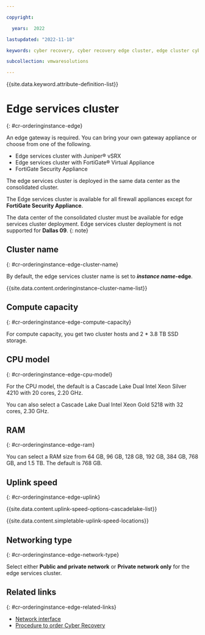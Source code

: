 ```yaml
---

copyright:

  years:  2022

lastupdated: "2022-11-18"

keywords: cyber recovery, cyber recovery edge cluster, edge cluster cyber recovery, cyber recovery order instance, order cyber recovery, cyber recovery instances

subcollection: vmwaresolutions

---
```


{{site.data.keyword.attribute-definition-list}}

# Edge services cluster
{: #cr-orderinginstance-edge}

 An edge gateway is required. You can bring your own gateway appliance or choose from one of the following.

 * Edge services cluster with Juniper® vSRX
 * Edge services cluster with FortiGate® Virtual Appliance
 * FortiGate Security Appliance
 
 The edge services cluster is deployed in the same data center as the consolidated cluster.

The Edge services cluster is available for all firewall appliances except for **FortiGate Security Appliance**.

The data center of the consolidated cluster must be available for edge services cluster deployment. Edge services cluster deployment is not supported for **Dallas 09**.
{: note}

## Cluster name
{: #cr-orderinginstance-edge-cluster-name}

By default, the edge services cluster name is set to **_instance name_-edge**.

{{site.data.content.orderinginstance-cluster-name-list}}

## Compute capacity
{: #cr-orderinginstance-edge-compute-capacity}

For compute capacity, you get two cluster hosts and 2 * 3.8 TB SSD storage.

## CPU model
{: #cr-orderinginstance-edge-cpu-model}

For the CPU model, the default is a Cascade Lake Dual Intel Xeon 
Silver 4210 with 20 cores, 2.20 GHz.

You can also select a Cascade Lake Dual Intel Xeon Gold 
5218 with 32 cores, 2.30 GHz.

## RAM
{: #cr-orderinginstance-edge-ram}

You can select a RAM size from 64 GB, 96 GB, 128 GB, 192 GB, 384 GB, 
768 GB, and 1.5 TB. The default is 768 GB.

## Uplink speed
{: #cr-orderinginstance-edge-uplink}

{{site.data.content.uplink-speed-options-cascadelake-list}}

{{site.data.content.simpletable-uplink-speed-locations}}

## Networking type
{: #cr-orderinginstance-edge-network-type}

Select either **Public and private network** or **Private network only** for the edge services cluster.

## Related links
{: #cr-orderinginstance-edge-related-links}

* [Network interface](/docs/vmwaresolutions?topic=vmwaresolutions-vrw-orderinginstance-network-interface)
* [Procedure to order Cyber Recovery](/docs/vmwaresolutions?topic=vmwaresolutions-cr_orderinginstance-order-procedure)
